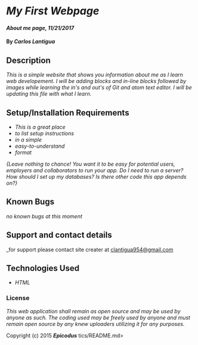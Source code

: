 # _My First Webpage_

#### _About me page, 11/21/2017_

#### By _**Carlos Lantigua**_

## Description

_This is a simple website that shows you information about me as I learn web developement. I will be adding blocks and in-line blocks followed by images while learning the in's and out's of Git and atom text editor. I will be updating this file with what I learn._

## Setup/Installation Requirements

* _This is a great place_
* _to list setup instructions_
* _in a simple_
* _easy-to-understand_
* _format_

_{Leave nothing to chance! You want it to be easy for potential users, employers and collaborators to run your app. Do I need to run a server? How should I set up my databases? Is there other code this app depends on?}_

## Known Bugs

_no known bugs at this moment_

## Support and contact details

_for support please contact site creater at clantigua954@gmail.com

## Technologies Used

* _HTML_

### License

*This web application shall remain as open source and may be used by anyone as such. The coding used may be freely used by anyone and must remain open source by any knew uploaders utilizing it for any purposes.*

Copyright (c) 2015 **_Epicodus_**
tics/README.md>
